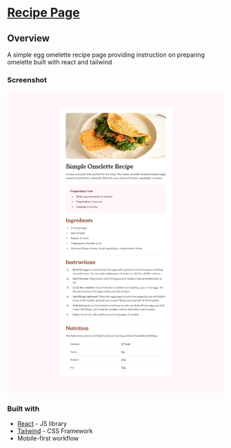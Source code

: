 # [Recipe Page](https://cheerful-pastelito-0003d0.netlify.app/)

## Overview

A simple egg omelette recipe page providing instruction on preparing omelette built with react and tailwind

### Screenshot

![](./screenshot.png)

### Built with

-   [React](https://reactjs.org/) - JS library
-   [Tailwind](https://tailwindcss.com/) - CSS Framework
-   Mobile-first workflow
